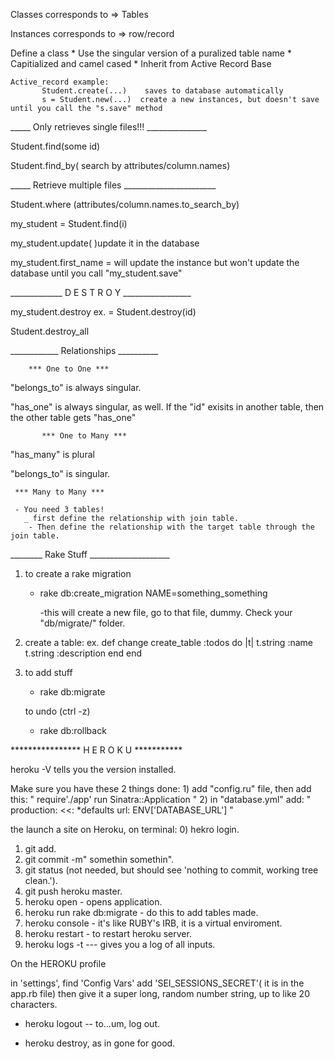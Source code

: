 Classes corresponds to =>  Tables

Instances corresponds to => row/record

Define a class
    *  Use the singular version of a puralized table name
    *  Capitialized and camel cased
    *  Inherit from Active Record Base


    Active_record example:
           Student.create(...)    saves to database automatically
           s = Student.new(...)  create a new instances, but doesn't save until you call the "s.save" method

   
_____  Only retrieves single files!!! _______________

   Student.find(some id)

   Student.find_by( search by attributes/column.names)


_____    Retrieve multiple files _______________________

   Student.where (attributes/column.names.to_search_by)


   my_student = Student.find(i)


   my_student.update(  )update it in the database

   my_student.first_name = will update the instance but won't update the database until you call "my_student.save"


_____________ D E S T R O Y _________________

   my_student.destroy  ex. = Student.destroy(id)

   Student.destroy_all

   ____________ Relationships  __________

        *** One to One ***
"belongs_to" is always singular.

"has_one"  is always singular, as well.  If the "id" exisits in another table, then the other table gets "has_one" 


           *** One to Many ***
"has_many" is plural

"belongs_to"  is singular.

     *** Many to Many ***

     - You need 3 tables!
       _ first define the relationship with join table.
        - Then define the relationship with the target table through the join table.


________  Rake Stuff ____________________

1) to create a rake migration
     - rake db:create_migration NAME=something_something

          -this will create a new file, go to that file, dummy.  Check your "db/migrate/" folder.

2)   create a table:
            ex.
                def change
                  create_table :todos do |t|
                    t.string :name
                    t.string :description
                  end
                end



 3) to add stuff
     - rake db:migrate

    to undo (ctrl -z)
     - rake db:rollback


****************    H E R O K U     ***********

   heroku -V  tells you the version installed.


   Make sure you have these 2 things done:
     1) add "config.ru" file, then add this:
         "
         require'./app'
         run Sinatra::Application
         "
      2) in "database.yml" add:
      "
                production:
                <<: *defaults
                url: ENV['DATABASE_URL']
      "


 the launch a site on Heroku, on terminal:
   0) hekro login.
   1) git add.
   2) git commit -m" somethin somethin".
   3) git status (not needed, but should see 'nothing to commit, working tree clean.').
   4) git push heroku master.
   5) heroku open - opens application.
   6) heroku run rake db:migrate - do this to add tables made.
   7) heroku console  - it's like RUBY's IRB, it is a virtual enviroment.
   8) heroku restart - to restart heroku server.
   9) heroku logs -t   --- gives you a log of all inputs.


On the HEROKU profile  
  
   in 'settings', find 'Config Vars'
      add 'SEI_SESSIONS_SECRET'( it is in the app.rb file)
        then give it a super long, random number string, up to like 20 characters.

  - heroku logout --  to...um, log out.

  - heroku destroy,  as in gone for good.
















